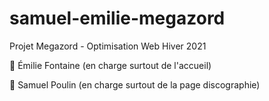 # samuel-emilie-megazord

Projet Megazord - Optimisation Web Hiver 2021

🔴 Émilie Fontaine (en charge surtout de l'accueil)

🔵 Samuel Poulin (en charge surtout de la page discographie)
